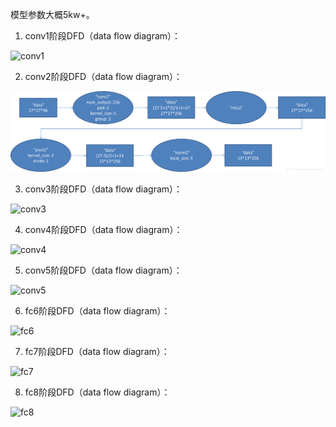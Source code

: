模型参数大概5kw+。

1. conv1阶段DFD（data flow diagram）：

![conv1](https://github.com/shaoxq/projects/tree/master/figs/alexnet-conv1.png?raw=true)

2. conv2阶段DFD（data flow diagram）：

![conv2](https://github.com/shaoxq/projects/blob/master/figs/alexnet-conv2.png?raw=true)

3. conv3阶段DFD（data flow diagram）：

![conv3](https://github.com/shaoxq/projects/tree/master/figs/alexnet-conv3.png?raw=true)

4. conv4阶段DFD（data flow diagram）：

![conv4](https://github.com/shaoxq/projects/tree/master/figs/alexnet-conv4.png?raw=true)

5. conv5阶段DFD（data flow diagram）：

![conv5](https://github.com/shaoxq/projects/tree/master/figs/alexnet-conv5.png?raw=true)

6. fc6阶段DFD（data flow diagram）：

![fc6](https://github.com/shaoxq/projects/tree/master/figs/alexnet-fc6.png?raw=true)

7. fc7阶段DFD（data flow diagram）：

![fc7](https://github.com/shaoxq/projects/tree/master/figs/alexnet-fc7.png?raw=true)

8. fc8阶段DFD（data flow diagram）：

![fc8](https://github.com/shaoxq/projects/tree/master/figs/alexnet-fc8.png?raw=true)
